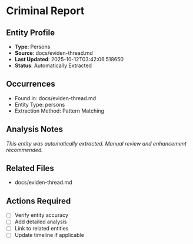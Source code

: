 # Criminal Report

## Entity Profile
- **Type**: Persons
- **Source**: docs/eviden-thread.md
- **Last Updated**: 2025-10-12T03:42:06.518650
- **Status**: Automatically Extracted

## Occurrences
- Found in: docs/eviden-thread.md
- Entity Type: persons
- Extraction Method: Pattern Matching

## Analysis Notes
*This entity was automatically extracted. Manual review and enhancement recommended.*

## Related Files
- docs/eviden-thread.md

## Actions Required
- [ ] Verify entity accuracy
- [ ] Add detailed analysis
- [ ] Link to related entities
- [ ] Update timeline if applicable
